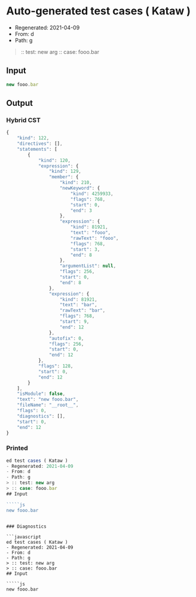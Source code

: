 # Auto-generated test cases ( Kataw )
- Regenerated: 2021-04-09
- From: d
- Path: g
> :: test: new arg
> :: case: fooo.bar
## Input

`````js
new fooo.bar
`````

## Output

### Hybrid CST

```javascript
{
    "kind": 122,
    "directives": [],
    "statements": [
        {
            "kind": 120,
            "expression": {
                "kind": 129,
                "member": {
                    "kind": 210,
                    "newKeyword": {
                        "kind": 4259933,
                        "flags": 768,
                        "start": 0,
                        "end": 3
                    },
                    "expression": {
                        "kind": 81921,
                        "text": "fooo",
                        "rawText": "fooo",
                        "flags": 768,
                        "start": 3,
                        "end": 8
                    },
                    "argumentList": null,
                    "flags": 256,
                    "start": 0,
                    "end": 8
                },
                "expression": {
                    "kind": 81921,
                    "text": "bar",
                    "rawText": "bar",
                    "flags": 768,
                    "start": 9,
                    "end": 12
                },
                "autofix": 0,
                "flags": 256,
                "start": 0,
                "end": 12
            },
            "flags": 128,
            "start": 0,
            "end": 12
        }
    ],
    "isModule": false,
    "text": "new fooo.bar",
    "fileName": "__root__",
    "flags": 0,
    "diagnostics": [],
    "start": 0,
    "end": 12
}
```

### Printed

```javascript
ed test cases ( Kataw )
- Regenerated: 2021-04-09
- From: d
- Path: g
> :: test: new arg
> :: case: fooo.bar
## Input

`````js
new fooo.bar
`````
```

### Diagnostics

```javascript
ed test cases ( Kataw )
- Regenerated: 2021-04-09
- From: d
- Path: g
> :: test: new arg
> :: case: fooo.bar
## Input

`````js
new fooo.bar
`````
```

